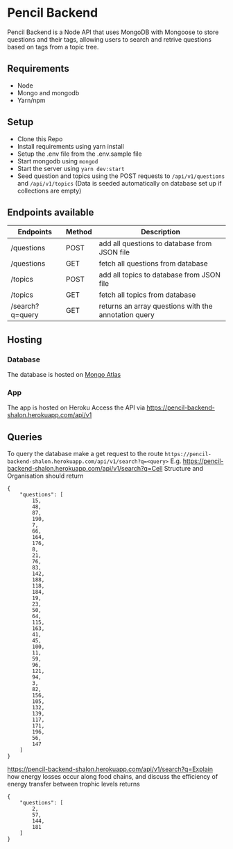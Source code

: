 # Pencil Backend
Pencil Backend is a Node API that uses MongoDB with Mongoose to store questions and their tags, allowing users to search and retrive questions based on tags from a topic tree.

## Requirements
- Node
- Mongo and mongodb
- Yarn/npm

## Setup
- Clone this Repo
- Install requirements using yarn install
- Setup the .env file from the .env.sample file
- Start mongodb using `mongod`
- Start the server using `yarn dev:start`
- Seed question and topics using the POST requests to `/api/v1/questions` and `/api/v1/topics`
(Data is seeded automatically on database set up if collections are empty)

## Endpoints available
| Endpoints                 | Method  | Description                                         |
|---------------------------|---------|-----------------------------------------------------|
|  /questions               | POST    | add all questions to database from JSON file        |
|  /questions               | GET     | fetch all questions from database                   | 
|  /topics                  | POST    | add all topics to database from JSON file           |
|  /topics                  | GET     | fetch all topics from database                      |
|  /search?q=query          | GET     | returns an array questions with the annotation query|

## Hosting
### Database
The database is hosted on [Mongo Atlas](https://cloud.mongodb.com/)

### App
The app is hosted on Heroku
Access the API via https://pencil-backend-shalon.herokuapp.com/api/v1

## Queries
To query the database make a get request to the route `https://pencil-backend-shalon.herokuapp.com/api/v1/search?q=<query>`
E.g.
https://pencil-backend-shalon.herokuapp.com/api/v1/search?q=Cell Structure and Organisation
should return
```
{
    "questions": [
        15,
        48,
        87,
        190,
        7,
        66,
        164,
        176,
        8,
        21,
        76,
        83,
        142,
        188,
        118,
        184,
        19,
        23,
        50,
        64,
        115,
        163,
        41,
        45,
        100,
        11,
        59,
        96,
        121,
        94,
        3,
        82,
        156,
        105,
        132,
        139,
        117,
        171,
        196,
        56,
        147
    ]
}
```
https://pencil-backend-shalon.herokuapp.com/api/v1/search?q=Explain how energy losses occur along food chains, and discuss the efficiency of energy transfer between trophic levels
returns
```
{
    "questions": [
        2,
        57,
        144,
        181
    ]
}
```
